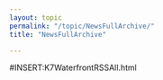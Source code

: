```yaml
---
layout: topic
permalink: "/topic/NewsFullArchive/"
title: "NewsFullArchive"

---
```


<!-- This topic comes from server-side generated data -->
<div style="width: 970px;">

#INSERT:K7WaterfrontRSSAll.html

</div>


